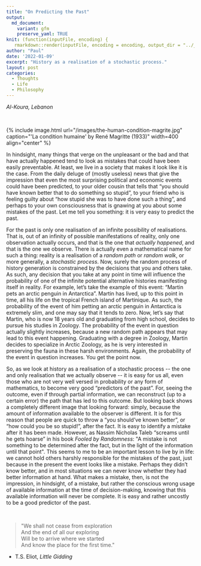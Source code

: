 ```yaml
---
title: "On Predicting the Past"
output:
  md_document:
    variant: gfm
    preserve_yaml: TRUE
knit: (function(inputFile, encoding) {
   rmarkdown::render(inputFile, encoding = encoding, output_dir = "../_posts") })
author: "Paul"
date: '2022-01-09'
excerpt: "History as a realisation of a stochastic process."
layout: post
categories:
  - Thoughts
  - Life 
  - Philosophy
---
```


*Al-Koura, Lebanon*

&nbsp;

{% include image.html url="/images/the-human-condition-magrite.jpg" caption="'La condition humaine' by René Magritte (1933)" width=400 align="center" %} 

In hindsight, many things that verge on the unpleasant or the bad and that have actually happened tend to look as mistakes that could have been easily preventable. At least, we live in a society that makes it look like it is the case. From the daily deluge of (mostly useless) news that give the impression that even the most surprising political and economic events could have been predicted, to your older cousin that tells that “you should have known better that to do something so stupid”, to your friend who is feeling guilty about “how stupid she was to have done such a thing”, and perhaps to your own consciousness that is gnawing at you about some mistakes of the past. Let me tell you something: it is very easy to predict the past. 

For the past is only one realisation of an infinite possibility of realisations. That is, out of an infinity of possible manifestations of reality, only one observation actually occurs, and that is the one that *actually happened*, and that is the one we observe. There is actually even a mathematical name for such a thing: reality is a realisation of a *random path* or *random walk*, or more generally, a *stochastic process*. Now, surely the random process of history generation is constrained by the decisions that you and others take. As such, any decision that you take at any point in time will influence the probability of one of the infinite potential alternative histories manifesting itself in reality. For example, let’s take the example of this event: “Martin pets an arctic penguin in Antarctica”. Martin has lived, up to this point in time, all his life on the tropical French island of Martinique. As such, the probability of the event of him petting an arctic penguin in Antarctica is extremely slim, and one may say that it tends to zero. Now, let’s say that Martin, who is now 18 years old and graduating from high school, decides to pursue his studies in Zoology. The probability of the event in question actually slightly increases, because a new random path appears that may lead to this event happening. Graduating with a degree in Zoology, Martin decides to specialize in Arctic Zoology, as he is very interested in preserving the fauna in these harsh environments. Again, the probability of the event in question increases. You get the point now. 


So, as we look at history as a realisation of a stochastic process -- the one and only realisation that we actually observe -- it is easy for us all, even those who are not very well versed in probability or any form of mathematics, to become very good “predictors of the past”. For, seeing the outcome, even if through partial information, we can reconstruct (up to a certain error) the path that has led to this outcome. But looking back shows a completely different image that looking forward: simply, because the amount of information available to the observer is different. It is for this reason that people are quick to throw a “you should’ve known better”, or “how could you be so stupid!”, after the fact. It is easy to identify a mistake after it has been made. However, as Nassim Nicholas Taleb “screams until he gets hoarse” in his book *Fooled by Randomness*: "A mistake is not something to be determined after the fact, but in the light of the information until that point". This seems to me to be an important lesson to live by in life: we cannot hold others harshly responsible for the mistakes of the past, just because in the present the event looks like a mistake. Perhaps they didn’t know better, and in most situations we can never know whether they had better information at hand. What makes a mistake, then, is not the impression, in hindsight, of a mistake, but rather the conscious wrong usage of available information at the time of decision-making, knowing that this available information will never be complete. It is easy and rather uncostly to be a good predictor of the past. 

&nbsp;


> "We shall not cease from exploration  
And the end of all our exploring  
Will be to arrive where we started  
And know the place for the first time."  
- T.S. Eliot, *Little Gidding*

